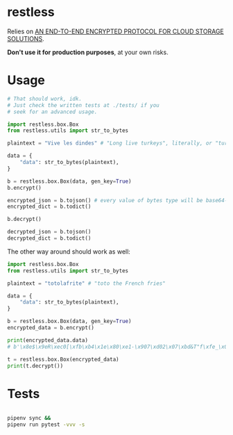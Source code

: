 # restless

Relies on [AN END-TO-END ENCRYPTED PROTOCOL FOR CLOUD STORAGE SOLUTIONS](https://drive.google.com/file/d/1WWaENjSxAOjdSJqD1EiCcVycP-1oygoi/view).

**Don't use it for production purposes**, at your own risks.

# Usage

```py
# That should work, idk.
# Just check the written tests at ./tests/ if you 
# seek for an advanced usage.

import restless.box.Box
from restless.utils import str_to_bytes

plaintext = "Vive les dindes" # "Long live turkeys", literally, or "turkeys rock"

data = {
    "data": str_to_bytes(plaintext),
}

b = restless.box.Box(data, gen_key=True)
b.encrypt()

encrypted_json = b.tojson() # every value of bytes type will be base64-encoded
encrypted_dict = b.todict()

b.decrypt()

decrypted_json = b.tojson()
decrypted_dict = b.todict()
```

The other way around should work as well:

```py
import restless.box.Box
from restless.utils import str_to_bytes

plaintext = "totolafrite" # "toto the French fries"

data = {
    "data": str_to_bytes(plaintext),
}

b = restless.box.Box(data, gen_key=True)
encrypted_data = b.encrypt()

print(encrypted_data.data)
# b'\x8e$\x9eR\xec0[\xfb\xb4\x1e\x80\xe1-\x907\xd02\x07\xbd&T"f\xfe_\x0e\x96\x0c\x08'

t = restless.box.Box(encrypted_data)
print(t.decrypt())
```

# Tests

```sh

pipenv sync &&
pipenv run pytest -vvv -s
```